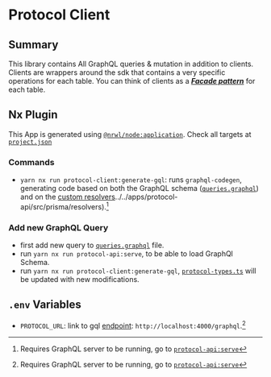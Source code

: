 # Protocol Client

## Summary
This library contains All GraphQL queries & mutation in addition to clients. Clients are wrappers around the sdk that contains a very specific operations for each table. You can think of clients as a [***Facade pattern***](https://en.wikipedia.org/wiki/Facade_pattern) for each table. 

## Nx Plugin
This App is generated using [`@nrwl/node:application`](https://nx.dev/packages/node/generators/application). Check all targets at [`project.json`](./project.json) 

### Commands
- `yarn nx run protocol-client:generate-gql`: runs `graphql-codegen`, generating code based on both the GraphQL schema ([`queries.graphql`](./src/lib/graphql/queries.graphql)) and on the [custom resolvers]()../../apps/protocol-api/src/prisma/resolvers).[^1]

### Add new GraphQL Query
- first add new query to [`queries.graphql`](./src/lib/graphql/queries.graphql) file. 
- run `yarn nx run protocol-api:serve`, to be able to load GraphQl Schema. 
- run `yarn nx run protocol-client:generate-gql`, [`protocol-types.ts`](./src/lib/protocol-types.ts) will be updated with new modifications. 

## `.env` Variables
- `PROTOCOL_URL`: link to gql [endpoint](../../apps/protocol-api/README.md#express): `http://localhost:4000/graphql`.[^1]



[^1]: Requires GraphQL server to be running, go to [`protocol-api:serve`](../../apps/protocol-api/README.md#commands)
